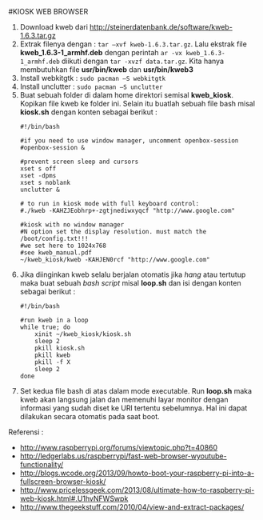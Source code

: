 #KIOSK WEB BROWSER
1.	Download kweb dari http://steinerdatenbank.de/software/kweb-1.6.3.tar.gz
2.	Extrak filenya dengan : `tar –xvf kweb-1.6.3.tar.gz`. Lalu ekstrak file **kweb_1.6.3-1_armhf.deb** dengan perintah `ar -vx kweb_1.6.3-1_armhf.deb` diikuti dengan `tar -xvzf data.tar.gz`. Kita hanya membutuhkan file **usr/bin/kweb** dan **usr/bin/kweb3**
3.	Install webkitgtk : `sudo pacman –S webkitgtk`
4.	Install unclutter : `sudo pacman –S unclutter`
5.	Buat sebuah folder di dalam home direktori semisal **kweb_kiosk**. Kopikan file kweb ke folder ini. Selain itu buatlah sebuah file bash misal **kiosk.sh** dengan konten sebagai berikut :
	```
	#!/bin/bash
	
	#if you need to use window manager, uncomment openbox-session
	#openbox-session &
	
	#prevent screen sleep and cursors
	xset s off
	xset -dpms
	xset s noblank
	unclutter &
	
	# to run in kiosk mode with full keyboard control:
	#./kweb -KAHZJEobhrp+-zgtjnediwxyqcf "http://www.google.com"
	
	#kiosk with no window manager
	#N option set the display resolution. must match the /boot/config.txt!!!
	#we set here to 1024x768
	#see kweb_manual.pdf
	~/kweb_kiosk/kweb -KAHJEN0rcf "http://www.google.com"
	```
6.	Jika diinginkan kweb selalu berjalan otomatis jika *hang* atau tertutup maka buat sebuah *bash script* misal **loop.sh** dan isi dengan konten sebagai berikut :
	```
	#!/bin/bash
	
	#run kweb in a loop
	while true; do
		xinit ~/kweb_kiosk/kiosk.sh
		sleep 2
		pkill kiosk.sh
		pkill kweb
		pkill -f X
		sleep 2
	done
	```
7.	Set kedua file bash di atas dalam mode executable. Run **loop.sh** maka kweb akan langsung jalan dan memenuhi layar monitor dengan informasi yang sudah diset ke URl tertentu sebelumnya. Hal ini dapat dilakukan secara otomatis pada saat boot.

Referensi :
- http://www.raspberrypi.org/forums/viewtopic.php?t=40860
- http://ledgerlabs.us/raspberrypi/fast-web-browser-wyoutube-functionality/
- http://blogs.wcode.org/2013/09/howto-boot-your-raspberry-pi-into-a-fullscreen-browser-kiosk/
- http://www.pricelessgeek.com/2013/08/ultimate-how-to-raspberry-pi-web-kiosk.html#.U1hvNFWSwpk
- http://www.thegeekstuff.com/2010/04/view-and-extract-packages/
